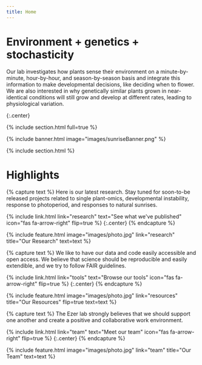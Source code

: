```yaml
---
title: Home
---
```


# Environment + genetics + stochasticity 

Our lab investigates how plants sense their environment on a minute-by-minute, hour-by-hour, and season-by-season basis and integrate this information to make developmental decisions, like deciding when to flower.  We are also interested in why genetically similar plants grown in near-identical conditions will still grow and develop at different rates, leading to physiological variation.   

{:.center}

{% include section.html full=true %}

{% include banner.html image="images/sunriseBanner.png" %}

{% include section.html %}

# Highlights

{% capture text %}
Here is our latest research. Stay tuned for soon-to-be released projects related to single plant-omics, developmental instability, response to photoperiod, and responses to natural sunrises.

{%
  include link.html
  link="research"
  text="See what we've published"
  icon="fas fa-arrow-right"
  flip=true
%}
{:.center}
{% endcapture %}

{%
  include feature.html
  image="images/photo.jpg"
  link="research"
  title="Our Research"
  text=text
%}

{% capture text %}
We like to have our data and code easily accessible and open access.  We believe that science should be reproducible and easily extendible, and we try to follow FAIR guidelines.

{%
  include link.html
  link="tools"
  text="Browse our tools"
  icon="fas fa-arrow-right"
  flip=true
%}
{:.center}
{% endcapture %}

{%
  include feature.html
  image="images/photo.jpg"
  link="resources"
  title="Our Resources"
  flip=true
  text=text
%}

{% capture text %}
The Ezer lab strongly believes that we should support one another and create a positive and collaborative work environment.  

{%
  include link.html
  link="team"
  text="Meet our team"
  icon="fas fa-arrow-right"
  flip=true
%}
{:.center}
{% endcapture %}

{%
  include feature.html
  image="images/photo.jpg"
  link="team"
  title="Our Team"
  text=text
%}

